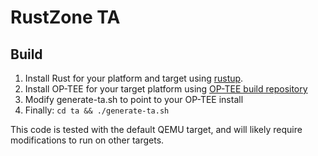 # RustZone TA

## Build

1. Install Rust for your platform and target using [rustup](https://rustup.rs/).
2. Install OP-TEE for your target platform using [OP-TEE build repository](https://github.com/OP-TEE/build)
3. Modify generate-ta.sh to point to your OP-TEE install 
4. Finally: `cd ta && ./generate-ta.sh`

This code is tested with the default QEMU target, and will likely require modifications to run on other targets.
